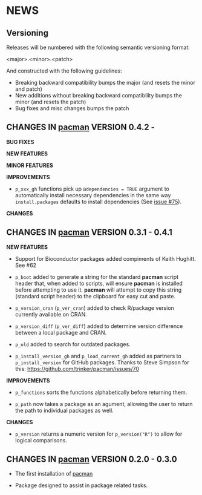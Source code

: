 NEWS 
====

Versioning
----------

Releases will be numbered with the following semantic versioning format:

&lt;major&gt;.&lt;minor&gt;.&lt;patch&gt;

And constructed with the following guidelines:

* Breaking backward compatibility bumps the major (and resets the minor 
  and patch)
* New additions without breaking backward compatibility bumps the minor 
  (and resets the patch)
* Bug fixes and misc changes bumps the patch


**CHANGES** IN <a href="https://github.com/trinker/pacman" target="_blank">pacman</a> VERSION 0.4.2 -
----------------------------------------------------------------

**BUG FIXES**

**NEW FEATURES**

**MINOR FEATURES**

**IMPROVEMENTS**

* `p_xxx_gh` functions pick up a`dependencies = TRUE` argument to 
  automatically install necessary dependencies in the same way `install.packages` 
  defaults to install dependencies (See <a href="https://github.com/trinker/pacman/issues/75">issue #75</a>).

**CHANGES**



**CHANGES** IN <a href="https://github.com/trinker/pacman" target="_blank">pacman</a> VERSION 0.3.1 - 0.4.1
----------------------------------------------------------------

**NEW FEATURES**

* Support for Bioconductor packages added compiments of Keith Hughitt.  See #62

* `p_boot` added to generate a string for the standard **pacman** script header 
  that, when added to scripts, will ensure **pacman** is installed before 
  attempting to use it.  **pacman** will attempt to copy this string (standard 
  script header) to the clipboard for easy cut and paste.

* `p_version_cran` (`p_ver_cran`) added to check R/package version currently 
  available on CRAN.
  
* `p_version_diff` (`p_ver_diff`) added to determine version difference between 
  a local package and CRAN.
  
* `p_old` added to search for outdated packages.

* `p_install_version_gh` and `p_load_current_gh` added as partners to 
  `p_install_version` for GitHub packages.  Thanks to Steve Simpson for this: 
  https://github.com/trinker/pacman/issues/70  
  
**IMPROVEMENTS**

* `p_functions` sorts the functions alphabetically before returning them.

* `p_path` now takes a package as an agument, allowing the user to return the 
  path to individual packages as well.
  
**CHANGES**

* `p_version` returns a numeric version for `p_version("R")` to allow for 
  logical comparisons.


**CHANGES** IN <a href="https://github.com/trinker/pacman" target="_blank">pacman</a> VERSION 0.2.0 - 0.3.0
----------------------------------------------------------------

* The first installation of <a href="https://github.com/trinker/pacman" target="_blank">pacman</a>

* Package designed to assist in package related tasks.
